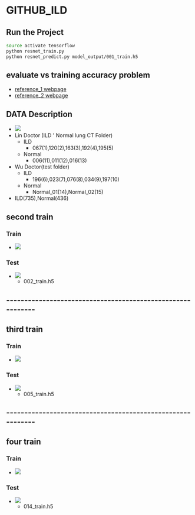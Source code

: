 # GITHUB_ILD
## Run the Project
```sh
source activate tensorflow
python resnet_train.py
python resnet_predict.py model_output/001_train.h5
```
## evaluate vs training accuracy problem
* [reference_1 webpage](https://stackoverflow.com/questions/47157526/resnet-100-accuracy-during-training-but-33-prediction-accuracy-with-the-same)
* [reference_2 webpage](https://github.com/keras-team/keras/issues/8411)
## DATA Description 
* ![](https://i.imgur.com/Rztfsgd.png)
* Lin Doctor (ILD ' Normal lung CT Folder)
    * ILD
        * 067(1),120(2),163(3),192(4),195(5)
    * Normal
        * 006(11),011(12),016(13)
* Wu Doctor(test folder)
    * ILD
        * 196(6),023(7),076(8),034(9),197(10)
    * Normal
        * Normal_01(14),Normal_02(15)
* ILD(735),Normal(436)
## second train
### Train
* ![](https://i.imgur.com/8dyP2ow.jpg)
### Test
* ![](https://i.imgur.com/XagCIhB.png)
    * 002_train.h5
## -----------------------------------------------------------
## third train
### Train
* ![](https://i.imgur.com/spUaoeu.jpg)
### Test
* ![](https://i.imgur.com/Tb2sIxq.jpg)
    * 005_train.h5
## -----------------------------------------------------------
## four train 
### Train
* ![](https://i.imgur.com/3sxXteA.jpg)
### Test
* ![](https://i.imgur.com/YZYo2Y7.jpg)
    * 014_train.h5
